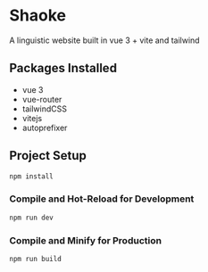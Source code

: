# Shaoke

A linguistic website built in vue 3 + vite and tailwind

## Packages Installed

- vue 3
- vue-router
- tailwindCSS
- vitejs
- autoprefixer

## Project Setup

```sh
npm install
```

### Compile and Hot-Reload for Development

```sh
npm run dev
```

### Compile and Minify for Production

```sh
npm run build
```
